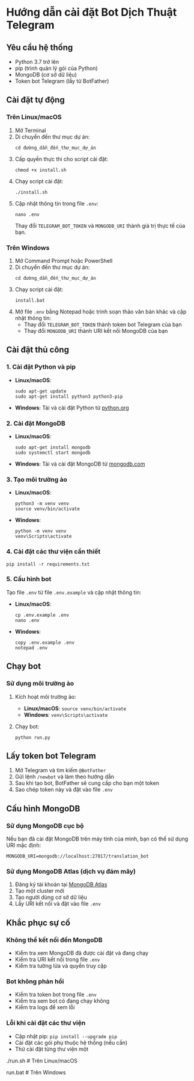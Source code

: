 # Hướng dẫn cài đặt Bot Dịch Thuật Telegram

## Yêu cầu hệ thống

- Python 3.7 trở lên
- pip (trình quản lý gói của Python)
- MongoDB (cơ sở dữ liệu)
- Token bot Telegram (lấy từ BotFather)

## Cài đặt tự động

### Trên Linux/macOS

1. Mở Terminal
2. Di chuyển đến thư mục dự án:
   ```
   cd đường_dẫn_đến_thư_mục_dự_án
   ```
3. Cấp quyền thực thi cho script cài đặt:
   ```
   chmod +x install.sh
   ```
4. Chạy script cài đặt:
   ```
   ./install.sh
   ```
5. Cập nhật thông tin trong file `.env`:
   ```
   nano .env
   ```
   Thay đổi `TELEGRAM_BOT_TOKEN` và `MONGODB_URI` thành giá trị thực tế của bạn.

### Trên Windows

1. Mở Command Prompt hoặc PowerShell
2. Di chuyển đến thư mục dự án:
   ```
   cd đường_dẫn_đến_thư_mục_dự_án
   ```
3. Chạy script cài đặt:
   ```
   install.bat
   ```
4. Mở file `.env` bằng Notepad hoặc trình soạn thảo văn bản khác và cập nhật thông tin:
   - Thay đổi `TELEGRAM_BOT_TOKEN` thành token bot Telegram của bạn
   - Thay đổi `MONGODB_URI` thành URI kết nối MongoDB của bạn

## Cài đặt thủ công

### 1. Cài đặt Python và pip

- **Linux/macOS**:
  ```
  sudo apt-get update
  sudo apt-get install python3 python3-pip
  ```

- **Windows**: Tải và cài đặt Python từ [python.org](https://www.python.org/downloads/)

### 2. Cài đặt MongoDB

- **Linux/macOS**:
  ```
  sudo apt-get install mongodb
  sudo systemctl start mongodb
  ```

- **Windows**: Tải và cài đặt MongoDB từ [mongodb.com](https://www.mongodb.com/try/download/community)

### 3. Tạo môi trường ảo

- **Linux/macOS**:
  ```
  python3 -m venv venv
  source venv/bin/activate
  ```

- **Windows**:
  ```
  python -m venv venv
  venv\Scripts\activate
  ```

### 4. Cài đặt các thư viện cần thiết

```
pip install -r requirements.txt
```

### 5. Cấu hình bot

Tạo file `.env` từ file `.env.example` và cập nhật thông tin:

- **Linux/macOS**:
  ```
  cp .env.example .env
  nano .env
  ```

- **Windows**:
  ```
  copy .env.example .env
  notepad .env
  ```

## Chạy bot

### Sử dụng môi trường ảo

1. Kích hoạt môi trường ảo:
   - **Linux/macOS**: `source venv/bin/activate`
   - **Windows**: `venv\Scripts\activate`

2. Chạy bot:
   ```
   python run.py
   ```

## Lấy token bot Telegram

1. Mở Telegram và tìm kiếm `@BotFather`
2. Gửi lệnh `/newbot` và làm theo hướng dẫn
3. Sau khi tạo bot, BotFather sẽ cung cấp cho bạn một token
4. Sao chép token này và đặt vào file `.env`

## Cấu hình MongoDB

### Sử dụng MongoDB cục bộ

Nếu bạn đã cài đặt MongoDB trên máy tính của mình, bạn có thể sử dụng URI mặc định:

```
MONGODB_URI=mongodb://localhost:27017/translation_bot
```

### Sử dụng MongoDB Atlas (dịch vụ đám mây)

1. Đăng ký tài khoản tại [MongoDB Atlas](https://www.mongodb.com/cloud/atlas)
2. Tạo một cluster mới
3. Tạo người dùng cơ sở dữ liệu
4. Lấy URI kết nối và đặt vào file `.env`

## Khắc phục sự cố

### Không thể kết nối đến MongoDB

- Kiểm tra xem MongoDB đã được cài đặt và đang chạy
- Kiểm tra URI kết nối trong file `.env`
- Kiểm tra tường lửa và quyền truy cập

### Bot không phản hồi

- Kiểm tra token bot trong file `.env`
- Kiểm tra xem bot có đang chạy không
- Kiểm tra logs để xem lỗi

### Lỗi khi cài đặt các thư viện

- Cập nhật pip: `pip install --upgrade pip`
- Cài đặt các gói phụ thuộc hệ thống (nếu cần)
- Thử cài đặt từng thư viện một 

./run.sh  # Trên Linux/macOS 

run.bat  # Trên Windows 